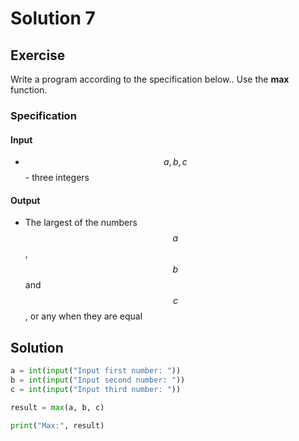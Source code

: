 # Solution 7

## Exercise 

Write a program according to the specification below.. Use the **max** function.

### Specification

#### Input

* $$a, b, c$$ - three integers

#### Output

* The largest of the numbers $$a$$, $$b$$ and $$c$$, or any when they are equal

## Solution

```python
a = int(input("Input first number: "))
b = int(input("Input second number: "))
c = int(input("Input third number: "))

result = max(a, b, c)

print("Max:", result)
```